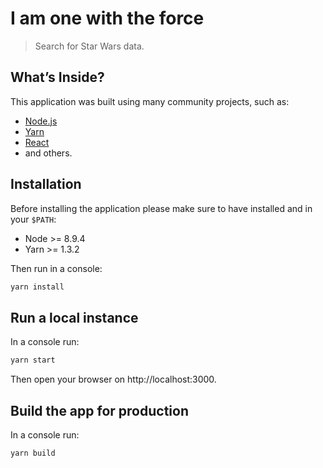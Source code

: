 # I am one with the force

> Search for Star Wars data.

## What’s Inside?

This application was built using many community projects, such as:

* [Node.js](https://nodejs.org)
* [Yarn](https://yarnpkg.com)
* [React](https://facebook.github.io/react/)
* and others.

## Installation

Before installing the application please make sure to have installed and in your `$PATH`:

* Node >= 8.9.4
* Yarn >= 1.3.2

Then run in a console:

```sh
yarn install
```

## Run a local instance

In a console run:

```sh
yarn start
```

Then open your browser on http://localhost:3000.

## Build the app for production

In a console run:

```sh
yarn build
```
